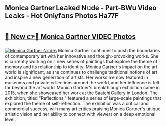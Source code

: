 ## Monica Gartner Le𝚊ked N𝚞de - Part-BWu Video Le𝚊ks - Hot Onlyf𝚊ns Photos Ha77F

# <h2><a href="http://ac51785.deff.icu/?id=Monica+Gartner">🔗 New 👉🔴 Monica Gartner VIDEO Photos</a></h2>

[![Monica Gartner N𝚞des](https://i.imgur.com/rIISA9y.gif)](http://ac51785.deff.icu/?id=Monica+Gartner)
Monica Gartner continues to push the boundaries of contemporary art with her innovative and thought-provoking works. She is currently working on a new series of paintings that explore the theme of memory and its relationship to identity. Monica Gartner's impact on the art world is significant, as she continues to challenge traditional notions of art and inspire a new generation of artists. Her works are now featured in museums and private collections around the world, and her influence is felt far beyond the art world. Monica Gartner's breakthrough exhibition came in 2015, when she showcased her work at the Saatchi Gallery in London. The exhibition, titled "Reflections," featured a series of large-scale paintings that explored the theme of self-reflection. The exhibition was a critical and commercial success, with many art critics praising Monica Gartner's unique artistic vision and her ability to connect with viewers on a deep emotional level.
